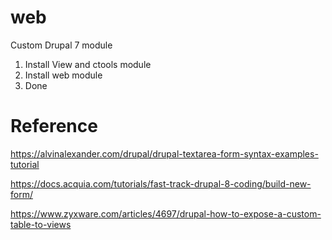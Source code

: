# web
Custom Drupal 7 module
1. Install View and ctools module
2. Install web module
3. Done

# Reference

https://alvinalexander.com/drupal/drupal-textarea-form-syntax-examples-tutorial

https://docs.acquia.com/tutorials/fast-track-drupal-8-coding/build-new-form/

https://www.zyxware.com/articles/4697/drupal-how-to-expose-a-custom-table-to-views

